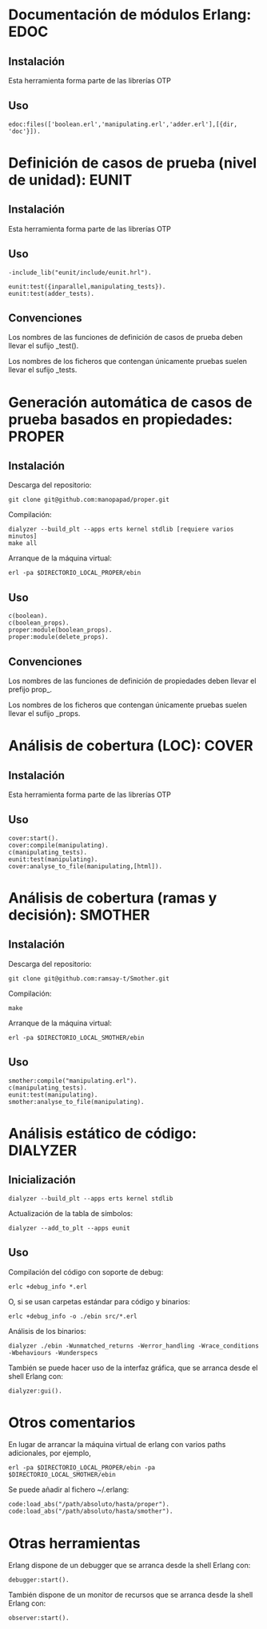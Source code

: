 # Documentación de módulos Erlang: EDOC

## Instalación
Esta herramienta forma parte de las librerías OTP

## Uso

	edoc:files(['boolean.erl','manipulating.erl','adder.erl'],[{dir, 'doc'}]).



# Definición de casos de prueba (nivel de unidad): EUNIT

## Instalación
Esta herramienta forma parte de las librerías OTP

## Uso

	-include_lib("eunit/include/eunit.hrl").

	eunit:test({inparallel,manipulating_tests}).
	eunit:test(adder_tests).

## Convenciones
Los nombres de las funciones de definición de casos de prueba deben llevar el sufijo _test().

Los nombres de los ficheros que contengan únicamente pruebas suelen llevar el sufijo _tests.



# Generación automática de casos de prueba basados en propiedades: PROPER
## Instalación
Descarga del repositorio:

	git clone git@github.com:manopapad/proper.git

Compilación:

	dialyzer --build_plt --apps erts kernel stdlib [requiere varios minutos]
	make all

Arranque de la máquina virtual:

	erl -pa $DIRECTORIO_LOCAL_PROPER/ebin

## Uso

	c(boolean).
	c(boolean_props).
	proper:module(boolean_props).
	proper:module(delete_props).

## Convenciones
Los nombres de las funciones de definición de propiedades deben llevar el prefijo prop_.

Los nombres de los ficheros que contengan únicamente pruebas suelen llevar el sufijo _props.



# Análisis de cobertura (LOC): COVER

## Instalación
Esta herramienta forma parte de las librerías OTP

## Uso

	cover:start().
	cover:compile(manipulating).
	c(manipulating_tests).
	eunit:test(manipulating).
	cover:analyse_to_file(manipulating,[html]).



# Análisis de cobertura (ramas y decisión): SMOTHER
## Instalación
Descarga del repositorio:

	git clone git@github.com:ramsay-t/Smother.git

Compilación:

	make

Arranque de la máquina virtual:

	erl -pa $DIRECTORIO_LOCAL_SMOTHER/ebin

## Uso

	smother:compile("manipulating.erl").
	c(manipulating_tests).
	eunit:test(manipulating).
	smother:analyse_to_file(manipulating).



# Análisis estático de código: DIALYZER
## Inicialización

	dialyzer --build_plt --apps erts kernel stdlib


Actualización de la tabla de símbolos:

	dialyzer --add_to_plt --apps eunit

## Uso

Compilación del código con soporte de debug:

	erlc +debug_info *.erl 

O, si se usan carpetas estándar para código y binarios:

	erlc +debug_info -o ./ebin src/*.erl

Análisis de los binarios:

	dialyzer ./ebin -Wunmatched_returns -Werror_handling -Wrace_conditions -Wbehaviours -Wunderspecs

También se puede hacer uso de la interfaz gráfica, que se arranca desde el shell Erlang con:

	dialyzer:gui().


# Otros comentarios
En lugar de arrancar la máquina virtual de erlang con varios paths adicionales, por ejemplo,

	erl -pa $DIRECTORIO_LOCAL_PROPER/ebin -pa $DIRECTORIO_LOCAL_SMOTHER/ebin

Se puede añadir al fichero ~/.erlang:

	code:load_abs("/path/absoluto/hasta/proper").
	code:load_abs("/path/absoluto/hasta/smother").

# Otras herramientas
Erlang dispone de un debugger que se arranca desde la shell Erlang con:

	debugger:start().

También dispone de un monitor de recursos que se arranca desde la shell Erlang con:

	observer:start().
